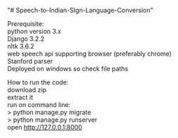 "# Speech-to-Indian-SIgn-Language-Conversion" <br/>

Prerequisite:<br/>
python version 3.x <br/>
Django 3.2.2 <br/>
nltk 3.6.2 <br/>
web speech api supporting browser (preferably chrome) <br/>
Stanford parser<br/>
Deployed on windows so check file paths<br/>

How to run the code:<br/>
download zip<br/>
extract it<br/>
run on command line:<br/>
    > python manage.py migrate<br/>
    > python manage.py runserver<br/>
open http://127.0.0.1:8000<br/>
